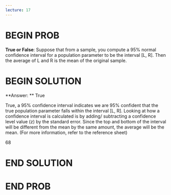 ```yaml
---
lecture: 17
---
```


# BEGIN PROB

**True or False**: Suppose that from a sample, you compute a 95% normal confidence interval for a population parameter to be the interval [L, R]. Then the average of L and R is the mean of the original sample.

# BEGIN SOLUTION

**Answer: ** True

True, a 95% confidence interval indicates we are 95% confident that the true population
parameter falls within the interval [L, R]. Looking at how a confidence interval is calculated is by adding/
subtracting a confidence level value (z) by the standard error. Since the top and bottom of the interval
will be different from the mean by the same amount, the average will be the mean. (For more information, refer to the reference sheet)

<average>68</average>
# END SOLUTION


# END PROB
